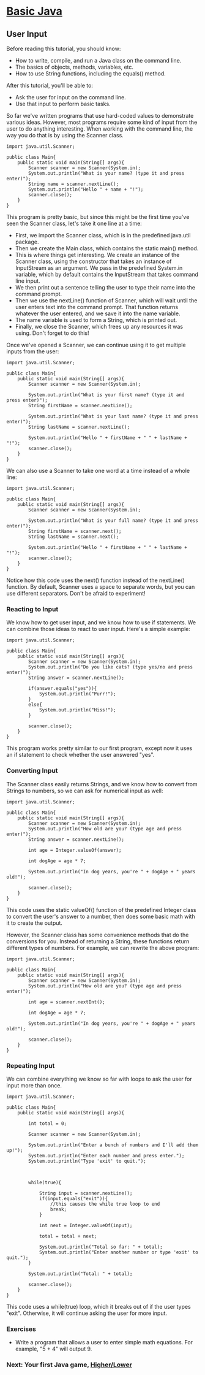 #  [Basic Java](index.jsp)

## User Input

Before reading this tutorial, you should know:

  * How to write, compile, and run a Java class on the command line.
  * The basics of objects, methods, variables, etc.
  * How to use String functions, including the equals() method.

After this tutorial, you'll be able to:

  * Ask the user for input on the command line.
  * Use that input to perform basic tasks.

So far we've written programs that use hard-coded values to demonstrate
various ideas. However, most programs require some kind of input from the user
to do anything interesting. When working with the command line, the way you do
that is by using the Scanner class.

    
    
    import java.util.Scanner;
    
    public class Main{
    	public static void main(String[] args){
    		Scanner scanner = new Scanner(System.in);
    		System.out.println("What is your name? (type it and press enter)");
    		String name = scanner.nextLine();
    		System.out.println("Hello " + name + "!");
    		scanner.close();
    	}
    }
    

This program is pretty basic, but since this might be the first time you've
seen the Scanner class, let's take it one line at a time:

  * First, we import the Scanner class, which is in the predefined java.util package.
  * Then we create the Main class, which contains the static main() method.
  * This is where things get interesting. We create an instance of the Scanner class, using the constructor that takes an instance of InputStream as an argument. We pass in the predefined System.in variable, which by default contains the InputStream that takes command line input.
  * We then print out a sentence telling the user to type their name into the command prompt.
  * Then we use the nextLine() function of Scanner, which will wait until the user enters text into the command prompt. That function returns whatever the user entered, and we save it into the name variable.
  * The name variable is used to form a String, which is printed out.
  * Finally, we close the Scanner, which frees up any resources it was using. Don't forget to do this!

Once we've opened a Scanner, we can continue using it to get multiple inputs
from the user:

    
    
    import java.util.Scanner;
    
    public class Main{
    	public static void main(String[] args){
    		Scanner scanner = new Scanner(System.in);
    		
    		System.out.println("What is your first name? (type it and press enter)");
    		String firstName = scanner.nextLine();
    		
    		System.out.println("What is your last name? (type it and press enter)");
    		String lastName = scanner.nextLine();
    		
    		System.out.println("Hello " + firstName + " " + lastName + "!");
    		scanner.close();
    	}
    }
    

We can also use a Scanner to take one word at a time instead of a whole line:

    
    
    import java.util.Scanner;
    
    public class Main{
    	public static void main(String[] args){
    		Scanner scanner = new Scanner(System.in);
    		
    		System.out.println("What is your full name? (type it and press enter)");
    		String firstName = scanner.next();
    		String lastName = scanner.next();
    		
    		System.out.println("Hello " + firstName + " " + lastName + "!");
    		scanner.close();
    	}
    }
    

Notice how this code uses the next() function instead of the nextLine()
function. By default, Scanner uses a space to separate words, but you can use
different separators. Don't be afraid to experiment!

### Reacting to Input

We know how to get user input, and we know how to use if statements. We can
combine those ideas to react to user input. Here's a simple example:

    
    
    import java.util.Scanner;
    
    public class Main{
    	public static void main(String[] args){
    		Scanner scanner = new Scanner(System.in);
    		System.out.println("Do you like cats? (type yes/no and press enter)");
    		String answer = scanner.nextLine();
    		
    		if(answer.equals("yes")){
    			System.out.println("Purr!");
    		}
    		else{
    			System.out.println("Hiss!");
    		}
    		
    		scanner.close();
    	}
    }
    

This program works pretty similar to our first program, except now it uses an
if statement to check whether the user answered "yes".

### Converting Input

The Scanner class easily returns Strings, and we know how to convert from
Strings to numbers, so we can ask for numerical input as well:

    
    
    import java.util.Scanner;
    
    public class Main{
    	public static void main(String[] args){
    		Scanner scanner = new Scanner(System.in);
    		System.out.println("How old are you? (type age and press enter)");
    		String answer = scanner.nextLine();
    		
    		int age = Integer.valueOf(answer);
    		
    		int dogAge = age * 7;
    		
    		System.out.println("In dog years, you're " + dogAge + " years old!");
    		
    		scanner.close();
    	}
    }
    

This code uses the static valueOf() function of the predefined Integer class
to convert the user's answer to a number, then does some basic math with it to
create the output.

However, the Scanner class has some convenience methods that do the
conversions for you. Instead of returning a String, these functions return
different types of numbers. For example, we can rewrite the above program:

    
    
    import java.util.Scanner;
    
    public class Main{
    	public static void main(String[] args){
    		Scanner scanner = new Scanner(System.in);
    		System.out.println("How old are you? (type age and press enter)");
    
    		int age = scanner.nextInt();
    		
    		int dogAge = age * 7;
    		
    		System.out.println("In dog years, you're " + dogAge + " years old!");
    		
    		scanner.close();
    	}
    }
    

### Repeating Input

We can combine everything we know so far with loops to ask the user for input
more than once.

    
    
    import java.util.Scanner;
    
    public class Main{
    	public static void main(String[] args){
    		
    		int total = 0;
    		
    		Scanner scanner = new Scanner(System.in);
    		
    		System.out.println("Enter a bunch of numbers and I'll add them up!");
    		System.out.println("Enter each number and press enter.");
    		System.out.println("Type 'exit' to quit.");
    		
    		
    		
    		while(true){
    
    			String input = scanner.nextLine();
    			if(input.equals("exit")){
    				//this causes the while true loop to end
    				break;
    			}
    			
    			int next = Integer.valueOf(input);
    			
    			total = total + next;
    			
    			System.out.println("Total so far: " + total);
    			System.out.println("Enter another number or type 'exit' to quit.");
    		}
    		
    		System.out.println("Total: " + total);
    		
    		scanner.close();
    	}
    }
    

This code uses a while(true) loop, which it breaks out of if the user types
"exit". Otherwise, it will continue asking the user for more input.

### Exercises

  * Write a program that allows a user to enter simple math equations. For example, "5 + 4" will output 9.

###  Next: Your first Java game, [Higher/Lower](HigherLower.jsp)
